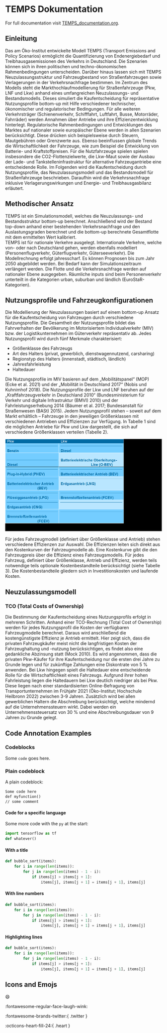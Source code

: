 # TEMPS Dokumentation

For full documentation visit [TEMPS_documentation.org](https://oekoinstitut.github.io/TEMPS_documentation/).

## Einleitung

Das am Öko-Institut entwickelte Modell TEMPS (Transport Emissions and Policy Scenarios) ermöglicht die Quantifizierung von Endenergiebedarf und Treibhausgasemissionen des Verkehrs in Deutschland. Die Szenarien können sich in ihren politischen und techno-ökonomischen Rahmenbedingungen unterscheiden. Darüber hinaus lassen sich mit TEMPS Neuzulassungsstruktur und Fahrzeugbestand von Straßenfahrzeugen sowie Verlagerungen in der Verkehrsnachfrage bestimmen.
Im Zentrum des Modells steht die Markthochlaufmodellierung für Straßenfahrzeuge (Pkw, LNF und Lkw) anhand eines umfangreichen Neuzulassungs- und Bestandsmodells. Dieses simuliert die Kaufentscheidung für repräsentative Nutzungsprofile bottom-up mit Hilfe verschiedener technischer, ökonomischer und regulatorischer Bedingungen. Für alle weiteren Verkehrsträger (Schienenverkehr, Schifffahrt, Luftfahrt, Busse, Motorräder, Fahrräder) werden Annahmen über Antriebe und ihre Effizienzentwicklung hinterlegt. 
Regulatorische Rahmenbedingungen und Entwicklungen des Marktes auf nationaler sowie europäischer Ebene werden in allen Szenarien berücksichtigt. Diese drücken sich beispielsweise durch Steuern, Mautgebühren oder Grenzwerte aus. Ebenso beeinflussen globale Trends die Wirtschaftlichkeit der Fahrzeuge, wie zum Beispiel die Entwicklung von Batterie- und Kraftstoffpreisen. Für die Nutzfahrzeuge spielen spielen insbesondere die CO2-Flottenzielwerte, die Lkw-Maut sowie der Ausbau der Lade- und Tankstelleninfrastruktur für alternative Fahrzeugantriebe eine entscheidende Rolle.
Im Folgenden wird die Kaufentscheidung durch Nutzungsprofile, das Neuzulassungsmodell und das Bestandsmodell für Straßenfahrzeuge beschrieben. Daraufhin wird die Verkehrsnachfrage inklusive Verlagerungswirkungen und Energie- und Treibhausgasbilanz erläutert.

## Methodischer Ansatz

TEMPS ist ein Simulationsmodell, welches die Neuzulassungs- und Bestandsstruktur bottom-up berechnet. Anschließend wird der Bestand top-down anhand einer bestehenden Verkehrsnachfrage und den Auslastungsgraden berechnet und die bottom-up berechnete Gesamtflotte mit dem ermittelten Wert kalibriert.  
TEMPS ist für nationale Verkehre ausgelegt. Internationale Verkehre, welche von- oder nach Deutschland gehen, werden ebenfalls modelliert (Personenflugverkehr, Güterflugverkehr, Güterseeverkehr).
Die Modellrechnung erfolgt jahresscharf. Es können Prognosen bis zum Jahr 2050 abgebildet werden. Bei Bedarf kann der Simulationszeitraum verlängert werden.
Die Flotte und die Verkehrsnachfrage werden auf nationaler Ebene ausgegeben. Räumliche inputs sind beim Personenverkehr unterteilt in die Kategorien urban, suburban und ländlich (EuroStaR-Kategorien).



## Nutzungsprofile und Fahrzeugkonfigurationen

Die Modellierung der Neuzulassungen basiert auf einem bottom-up Ansatz für die Kaufentscheidung von Fahrzeugen durch verschiedene Nutzungsprofile. Die Gesamtheit der Nutzungsprofile bildet das Fahrverhalten der Bevölkerung im Motorisiertem Individualverkehr (MIV) bzw. der Logistikunternehmen im Güterverkehr repräsentativ ab.
Jedes Nutzungsprofil wird durch fünf Merkmale charakterisiert:

*	Größenklasse des Fahrzeugs 
*	Art des Halters (privat, gewerblich, dienstwagennutzend, carsharing)
*	Regionstyp des Halters (innenstadt, städtisch, ländlich)
*	Jahresfahrleistung
*	Haltedauer

Die Nutzungsprofile im MIV basieren auf dem „Mobilitätspanel“ (MOP) (Ecke et al. 2021) und der „Mobilität in Deutschland 2017“ (Nobis und Kuhnimhof 2018). Die Nutzungsprofile der Lkw und LNF beruhen auf der „Kraftfahrzeugverkehr in Deutschland 2010“ (Bundesministerium für Verkehr und digitale Infrastruktur (BMVI) 2010) und der Fahrleistungserhebung 2014 (Bäumer et al. 2017; Bundesanstalt für Straßenwesen (BASt) 2015).
Jedem Nutzungsprofil stehen – soweit auf dem Markt erhältlich – Fahrzeuge in den jeweiligen Größenklassen mit verschiedenen Antrieben und Effizienzen zur Verfügung. In Tabelle 1 sind die möglichen Antriebe für Pkw und Lkw dargestellt, die sich auf verschiedene Größenklassen verteilen (Tabelle 2).  

![img_4.png](img_4.png)

Für jedes Fahrzeugmodell (definiert über Größenklasse und Antrieb) stehen verschiedene Effizienzen zur Auswahl. Die Effizienzen leiten sich direkt aus den Kostenkurven der Fahrzeugmodelle ab. Eine Kostenkurve gibt die  den Fahrzeugpreis über die Effizienz eines Fahrzeugsmodells. Für jedes Fahrzeug, definiert über Größenklasse, Antrieb und Effizienz, werden teils notwendige teils optionale Kostenbestandteile berücksichtigt (siehe Tabelle 3). Die Kostenbestandteile gliedern sich in Investitionskosten und laufende Kosten. 

## Neuzulassungsmodell

### TCO (Total Costs of Ownership)
Die Bestimmung der Kaufentscheidung eines Nutzungsprofils erfolgt in mehreren Schritten. Anhand einer TCO-Rechnung (Total Cost of Ownership) werden für jedes Nutzungsprofil die Kosten der verfügbaren Fahrzeugmodelle berechnet. Daraus wird anschließend die kostengünstigste Effizienz je Antrieb ermittelt. Hier zeigt sich, dass die privaten Fahrzeugkäufer meist nicht die langfristigen Kosten der Fahrzeughaltung und -nutzung berücksichtigen, es findet also eine gedankliche Abzinsung statt (Mock 2010). Es wird angenommen, dass die privaten Pkw-Käufer für ihre Kaufentscheidung nur die ersten drei Jahre zu Grunde legen und für zukünftige Zahlungen eine Diskontrate von 5 % anwenden. 
Bei Lkw hingegen spielt die Haltedauer eine entscheidende Rolle für die Wirtschaftlichkeit eines Fahrzeugs. Aufgrund ihrer hohen Fahrleistung liegen die Haltedauern bei Lkw deutlich niedriger als bei Pkw. Diese liegen nach einer standardisierten Online-Befragung von Transportunternehmen im Frühjahr 2021 (Öko-Institut; Hochschule Heilbronn 2022) zwischen 3-9 Jahren. Zusätzlich wird bei allen gewerblichen Haltern die Abschreibung berücksichtigt, welche mindernd auf die Unternehmenssteuern wirkt. Dabei werden ein Unternehmenssteuersatz von 30 % und eine Abschreibungsdauer von 9 Jahren zu Grunde gelegt.





































## Code Annotation Examples
### Codeblocks

Some `code` goes here.

### Plain codeblock

A plain codeblock:

```
Some code here
def myfunction()
// some comment
```

#### Code for a specific language

Some more code with the `py` at the start:

``` py
import tensorflow as tf
def whatever()
```

#### With a title

``` py title="bubble_sort.py"
def bubble_sort(items):
    for i in range(len(items)):
        for j in range(len(items) - 1 - i):
            if items[j] > items[j + 1]:
                items[j], items[j + 1] = items[j + 1], items[j]
```

#### With line numbers

``` py linenums="1"
def bubble_sort(items):
    for i in range(len(items)):
        for j in range(len(items) - 1 - i):
            if items[j] > items[j + 1]:
                items[j], items[j + 1] = items[j + 1], items[j]
```

#### Highlighting lines

``` py hl_lines="2 3"
def bubble_sort(items):
    for i in range(len(items)):
        for j in range(len(items) - 1 - i):
            if items[j] > items[j + 1]:
                items[j], items[j + 1] = items[j + 1], items[j]
```

## Icons and Emojs

:smile: 

:fontawesome-regular-face-laugh-wink:

:fontawesome-brands-twitter:{ .twitter }

:octicons-heart-fill-24:{ .heart }